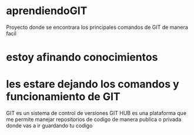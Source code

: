 # aprendiendoGIT
Proyecto donde se encontrara los principales comandos de GIT de manera facil
# estoy afinando conocimientos
# les estare dejando los comandos y funcionamiento de GIT

GIT es un sistema de control de versiones
GIT HUB es una plataforma que me permite manejar repositorios de codigo de manera publica o privada donde vas a ir guardando tu codigo

